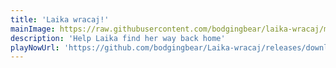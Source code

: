 ```yaml
---
title: 'Laika wracaj!'
mainImage: https://raw.githubusercontent.com/bodgingbear/laika-wracaj/master/website/screenshot.png
description: 'Help Laika find her way back home'
playNowUrl: 'https://github.com/bodgingbear/Laika-wracaj/releases/download/0.0.2/desktop-1.1.jar'
---
```


